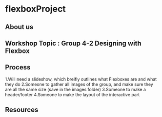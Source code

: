 # flexboxProject
## About us 

## Workshop Topic : Group 4-2 Designing with Flexbox
## Process 
 1.Will need a slideshow, which breifly outlines what Flexboxes are and what they do 
 2.Someone to gather all images of the group, and make sure they are all the same size (save in the images folder)
 3.Someone to make a header/footer 
 4.Someone to make the layout of the interactive part
## Resources
